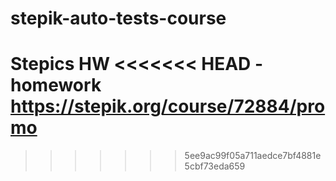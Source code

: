 # stepik-auto-tests-course
Stepics HW 
<<<<<<< HEAD
-homework  https://stepik.org/course/72884/promo
=======

>>>>>>> 5ee9ac99f05a711aedce7bf4881e5cbf73eda659
